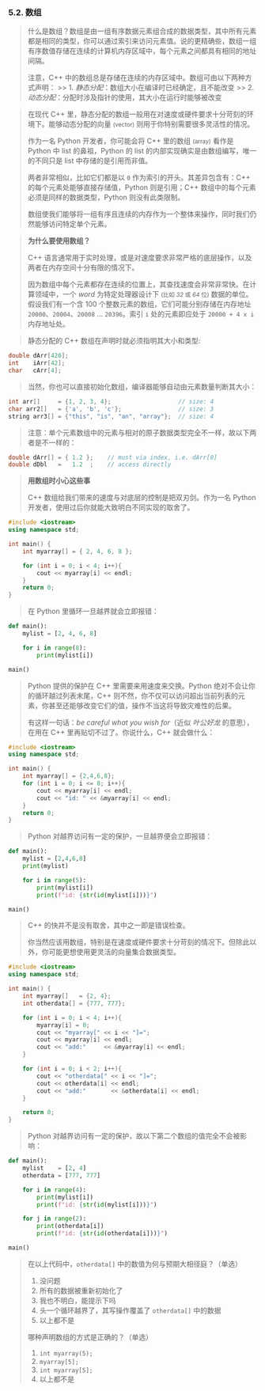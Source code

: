
### 5.2. 数组
> 什么是数组？数组是由一组有序数据元素组合成的数据类型，其中所有元素都是相同的类型，你可以通过索引来访问元素值。说的更精确些，数组一组有序数值存储在连续的计算机内存区域中，每个元素之间都具有相同的地址间隔。
>
> 注意，C++ 中的数组总是存储在连续的内存区域中。数组可由以下两种方式声明：
    >> 1. *静态分配*：数组大小在编译时已经确定，且不能改变
    >> 2. *动态分配*：分配时涉及指针的使用，其大小在运行时能够被改变

> 在现代 C++ 里，静态分配的数组一般用在对速度或硬件要求十分苛刻的环境下。能够动态分配的向量 <small>(vector)</small> 则用于你特别需要很多灵活性的情况。
>
> 作为一名 Python 开发者，你可能会将 C++ 里的数组 <small>(array)</small> 看作是 Python 中 list 的鼻祖，Python 的 list 的内部实现确实是由数组编写，唯一的不同只是 list 中存储的是引用而非值。
>
> 两者非常相似，比如它们都是以 `0` 作为索引的开头。其差异包含有：C++ 的每个元素处能够直接存储值，Python 则是引用；C++ 数组中的每个元素必须是同样的数据类型，Python 则没有此类限制。
>
> 数组使我们能够将一组有序且连续的内存作为一个整体来操作，同时我们仍然能够访问特定单个元素。

> **为什么要使用数组？**
>
> C++ 语言通常用于实时处理，或是对速度要求非常严格的底层操作，以及两者在内存空间十分有限的情况下。
>
> 因为数组中每个元素都存在连续的位置上，其查找速度会非常非常快。在计算领域中，一个 *word* 为特定处理器设计下 <small>(比如 *32* 或 *64* 位)</small> 数据的单位。假设我们有一个含 100 个整数元素的数组，它们可能分别存储在内存地址 `20000`、`20004`、`20008` ... `20396`。索引 `i` 处的元素即应处于 `20000 + 4 x i` 内存地址处。

> 静态分配的 C++ 数组在声明时就必须指明其大小和类型:
```cpp
double dArr[420];
int    iArr[42];
char   cArr[4];
```

> 当然，你也可以直接初始化数组，编译器能够自动由元素数量判断其大小：
```cpp
int arr[]     = {1, 2, 3, 4};                   // size: 4
char arr2[]   = {'a', 'b', 'c'};                // size: 3
string arr3[] = {"this", "is", "an", "array"};  // size: 4
```

> 注意：单个元素数组中的元素与相对的原子数据类型完全不一样，故以下两者是不一样的：
```cpp
double dArr[] = { 1.2 };    // must via index, i.e. dArr[0]
double dDbl   =   1.2  ;    // access directly
```

> **用数组时小心这些事**
>
> C++ 数组给我们带来的速度与对底层的控制是把双刃剑。作为一名 Python 开发者，使用过后你就能大致明白不同实现的取舍了。
```cpp
#include <iostream>
using namespace std;

int main() {
    int myarray[] = { 2, 4, 6, 8 };

    for (int i = 0; i < 4; i++){
        cout << myarray[i] << endl;
    }
    return 0;
}

```
>
> 在 Python 里循环一旦越界就会立即报错：
```python
def main():
    mylist = [2, 4, 6, 8]

    for i in range(8):
        print(mylist[i])

main()
```

> Python 提供的保护在 C++ 里需要来用速度来交换。Python 绝对不会让你的循环越过列表末尾，C++ 则不然，你不仅可以访问超出当前列表的元素，你甚至还能够改变它们的值，操作不当这将导致灾难性的后果。
>
> 有这样一句话：*be careful what you wish for*（近似 *叶公好龙* 的意思），在用在 C++ 里再贴切不过了。你说什么，C++ 就会做什么：
```cpp
#include <iostream>
using namespace std;

int main() {
    int myarray[] = {2,4,6,8};
    for (int i = 0; i <= 8; i++){
        cout << myarray[i] << endl;
        cout << "id: " << &myarray[i] << endl;
    }
    return 0;
}
```
>
> Python 对越界访问有一定的保护，一旦越界便会立即报错：
```python
def main():
    mylist = [2,4,6,8]
    print(mylist)

    for i in range(5):
        print(mylist[i])
        print(f"id: {str(id(mylist[i]))}")

main()
```

> C++ 的快并不是没有取舍，其中之一即是错误检查。
>
> 你当然应该用数组，特别是在速度或硬件要求十分苛刻的情况下。但除此以外，你可能更想使用更灵活的向量集合数据类型。
```cpp
#include <iostream>
using namespace std;

int main() {
    int myarray[]   = {2, 4};
    int otherdata[] = {777, 777};

    for (int i = 0; i < 4; i++){
        myarray[i] = 0;
        cout << "myarray[" << i << "]=";
        cout << myarray[i] << endl;
        cout << "add:"     << &myarray[i] << endl;
    }

    for (int i = 0; i < 2; i++){
        cout << "otherdata[" << i << "]=";
        cout << otherdata[i] << endl;
        cout << "add:"       << &otherdata[i] << endl;
    }

    return 0;
}
```
>
> Python 对越界访问有一定的保护，故以下第二个数组的值完全不会被影响：
```python
def main():
    mylist    = [2, 4]
    otherdata = [777, 777]

    for i in range(4):
        print(mylist[i])
        print(f"id: {str(id(mylist[i]))}")

    for j in range(2):
        print(otherdata[i])
        print(f"id: {str(id(otherdata[i]))}")

main()
```

> 在以上代码中，`otherdata[]` 中的数值为何与预期大相径庭？（单选）
>
> 1. 没问题
> 2. 所有的数据被重新初始化了
> 3. 我也不明白，能提示下吗
> 4. 头一个循环越界了，其写操作覆盖了 `otherdata[]` 中的数据
> 5. 以上都不是
>
> 哪种声明数组的方式是正确的？（单选）
>
> 1. `int myarray(5);`
> 2. `myarray[5];`
> 3. `int myarray[5];`
> 4. 以上都不是
